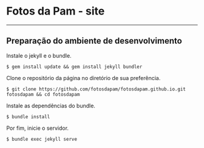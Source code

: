 # Fotos da Pam - site

---

## Preparação do ambiente de desenvolvimento

Instale o jekyll e o bundle.

```
$ gem install update && gem install jekyll bundler
```

Clone o repositório da página no diretório de sua preferência.

```
$ git clone https://github.com/fotosdapam/fotosdapam.github.io.git fotosdapam && cd fotosdapam
```

Instale as dependências do bundle.

```
$ bundle install
```

Por fim, inicie o servidor.

```
$ bundle exec jekyll serve
```
